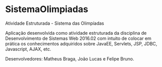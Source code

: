# SistemaOlimpiadas
Atividade Estruturada - Sistema das Olimpíadas

Aplicação desenvolvida como atividade estruturada da disciplina de Desenvolvimento de Sistemas Web 2016.02 com intuito de colocar em prática os conhecimentos adquiridos sobre JavaEE, Servlets, JSP, JDBC, Javascript, AJAX, etc.

Desenvolvedores: Matheus Braga, João Lucas e Felipe Bruno.
